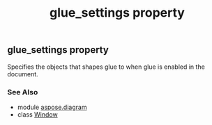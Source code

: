 ﻿---
title: glue_settings property
second_title: Aspose.Diagram for Python via .NET API References
description: 
type: docs
weight: 70
url: /python-net/aspose.diagram/window/glue_settings/
is_root: false
---

## glue_settings property


Specifies the objects that shapes glue to when glue is enabled in the document.

### See Also
* module [aspose.diagram](../../)
* class [Window](/diagram/python-net/aspose.diagram/window)
